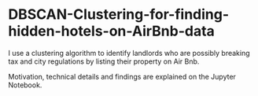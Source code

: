 # DBSCAN-Clustering-for-finding-hidden-hotels-on-AirBnb-data
I use a clustering algorithm to identify landlords who are possibly breaking tax and city regulations by listing their property on Air Bnb.

Motivation, technical details and findings are explained on the Jupyter Notebook. 
